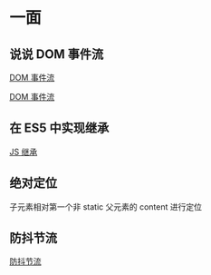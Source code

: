 # 一面

## 说说 DOM 事件流

[DOM 事件流](https://github.com/LaamGinghong/FE-Interview-questions/blob/master/JS/DOM%E4%BA%8B%E4%BB%B6.md)

[DOM 事件流](https://juejin.im/post/5a731204f265da4e8a31b9f6#heading-2)

## 在 ES5 中实现继承

[JS 继承]([https://github.com/i-want-offer/FE-Interview-questions/blob/master/%E6%89%8B%E5%86%99%E4%BB%A3%E7%A0%81/extends/README.md](https://github.com/i-want-offer/FE-Interview-questions/blob/master/手写代码/extends/README.md))

## 绝对定位

子元素相对第一个非 static 父元素的 content 进行定位

## 防抖节流

[防抖节流]([https://github.com/i-want-offer/FE-Interview-questions/tree/master/%E6%89%8B%E5%86%99%E4%BB%A3%E7%A0%81/dt](https://github.com/i-want-offer/FE-Interview-questions/tree/master/手写代码/dt))

